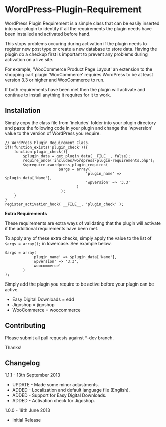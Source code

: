 WordPress-Plugin-Requirement
============================

WordPress Plugin Requirement is a simple class that can be easily inserted into your plugin to identify if all the requirements the plugin needs have been installed and activated before hand.

This stops problems occuring during activation if the plugin needs to register new post type or create a new database to store data. Having the plugin do a checkup first is important to prevent any problems during activation on a live site.

For example, 'WooCommerce Product Page Layout' an extension to the shopping cart plugin 'WooCommerce' requires WordPress to be at least version 3.3 or higher and WooCommerce to run.

If both requirements have been met then the plugin will activate and continue to install anything it requires for it to work.

## Installation

Simply copy the class file from 'includes' folder into your plugin directory and paste the following code in your plugin and change the 'wpversion' value to the version of WordPress you require.

```
// WordPress Plugin Requirement Class.
if(!function_exists('plugin_check')){
	function plugin_check(){
		$plugin_data = get_plugin_data(__FILE__, false);
		require_once('includes/wordpress-plugin-requirements.php');
		$wprequire->wordpress_plugin_requires( 
						$args = array(
									'plugin_name' => $plugin_data['Name'], 
									'wpversion' => '3.3'
								)
						 );
	}
}
register_activation_hook( __FILE__, 'plugin_check' );
```

__Extra Requirements__

These requirements are extra ways of validating that the plugin will activate if the additional requirements have been met.

To apply any of these extra checks, simply apply the value to the list of `$args = array();` in lowercase. See example below.

```
$args = array(
			'plugin_name' => $plugin_data['Name'], 
			'wpversion' => '3.3',
			'woocommerce'
		)
);
```

Simply add the plugin you require to be active before your plugin can be active.

* Easy Digital Downloads = edd
* Jigoshop = jigoshop
* WooCommerce = woocommerce

## Contributing

Please submit all pull requests against *-dev branch.

Thanks!

## Changelog

1.1.1 - 13th September 2013
* UPDATE - Made some minor adjustments.
* ADDED - Localization and default language file (English).
* ADDED - Support for Easy Digital Downloads.
* ADDED - Activation check for Jigoshop.

1.0.0 - 18th June 2013
* Initial Release